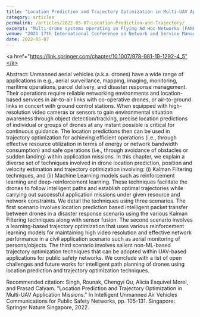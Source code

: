 ```yaml
---
title: "Location Prediction and Trajectory Optimization in Multi-UAV Application Missions"
category: articles
permalink: /articles/2022-05-07-Location-Prediction-and-Trajectory/
excerpt: "Multi-drone systems operating in Flying Ad Hoc Networks (FANETS) are inherently insecure and require efficient security schemes to defend against cyber-attacks such as e.g., Man-in-the-middle, Replay and Denial of Service attacks."
venue: "2021 17th International Conference on Network and Service Management (CNSM)"
date: 2022-05-07
---
```


<a href="https://link.springer.com/chapter/10.1007/978-981-19-1292-4_5"</a>

Abstract: Unmanned aerial vehicles (a.k.a. drones) have a wide range of applications in e.g., aerial surveillance, mapping, imaging, monitoring, maritime operations, parcel delivery, and disaster response management. Their operations require reliable networking environments and location-based services in air-to-air links with co-operative drones, or air-to-ground links in concert with ground control stations. When equipped with high-resolution video cameras or sensors to gain environmental situation awareness through object detection/tracking, precise location predictions of individual or groups of drones at any instant possible is critical for continuous guidance. The location predictions then can be used in trajectory optimization for achieving efficient operations (i.e., through effective resource utilization in terms of energy or network bandwidth consumption) and safe operations (i.e., through avoidance of obstacles or sudden landing) within application missions. In this chapter, we explain a diverse set of techniques involved in drone location prediction, position and velocity estimation and trajectory optimization involving: (i) Kalman Filtering techniques, and (ii) Machine Learning models such as reinforcement learning and deep-reinforcement learning. These techniques facilitate the drones to follow intelligent paths and establish optimal trajectories while carrying out successful application missions under given resource and network constraints. We detail the techniques using three scenarios. The first scenario involves location prediction based intelligent packet transfer between drones in a disaster response scenario using the various Kalman Filtering techniques along with sensor fusion. The second scenario involves a learning-based trajectory optimization that uses various reinforcement learning models for maintaining high video resolution and effective network performance in a civil application scenario such as aerial monitoring of persons/objects. The third scenario involves salient non-ML-based trajectory optimization techniques that can be adopted within UAV-based applications for public safety networks. We conclude with a list of open challenges and future works for intelligent path planning of drones using location prediction and trajectory optimization techniques.

Recommended citation: Singh, Rounak, Chengyi Qu, Alicia Esquivel Morel, and Prasad Calyam. "Location Prediction and Trajectory Optimization in Multi-UAV Application Missions." In Intelligent Unmanned Air Vehicles Communications for Public Safety Networks, pp. 105-131. Singapore: Springer Nature Singapore, 2022.
